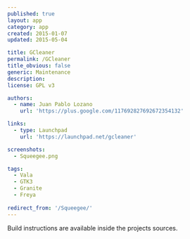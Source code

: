 ```yaml
---
published: true
layout: app
category: app
created: 2015-01-07
updated: 2015-05-04

title: GCleaner
permalink: /GCleaner
title_obvious: false
generic: Maintenance
description:
license: GPL v3

authors:
  - name: Juan Pablo Lozano
    url: 'https://plus.google.com/117692827692672354132'

links:
  - type: Launchpad
    url: 'https://launchpad.net/gcleaner'

screenshots:
  - Squeegee.png

tags: 
  - Vala
  - GTK3
  - Granite
  - Freya
  
redirect_from: '/Squeegee/'
---
```


Build instructions are available inside the projects sources.